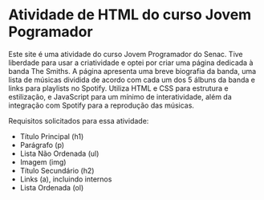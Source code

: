 # Atividade de HTML do curso Jovem Pogramador

Este site é uma atividade do curso Jovem Programador do Senac. Tive liberdade para usar a criatividade e optei por criar uma página dedicada à banda The Smiths. A página apresenta uma breve biografia da banda, uma lista de músicas dividida de acordo com cada um dos 5 álbuns da banda e links para playlists no Spotify. Utiliza HTML e CSS para estrutura e estilização, e JavaScript para um mínimo de interatividade, além da integração com Spotify para a reprodução das músicas.

Requisitos solicitados para essa atividade:
- Título Principal (h1)
- Parágrafo (p)
- Lista Não Ordenada (ul)
- Imagem (img)
- Título Secundário (h2)
- Links (a), incluindo internos
- Lista Ordenada (ol)

